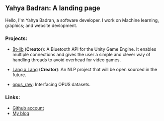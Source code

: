 ## Yahya Badran: A landing page

Hello, I'm Yahya Badran, a software developer. I work on Machine learning, graphics; and website devlopment.

### Projects:

- [Bt-lib](https://github.com/badranx/bt-lib) (**Creator**): A Bluetooth API for the Unity Game Engine. It enables multiple connections and  gives the user a simple and clever way of handling threads to avoid overhead for video games.

- [Lang x Lang](https://www.langxlang.com) (**Creator**): An NLP project that will be open sourced in the future.

- [opus_raw](https://huggingface.co/datasets/badranx/opus_raw): Interfacing OPUS datasets.

### Links:

- [Github account](github.com/badranX)
- [My blog](tech-tweaking.blogspot.com)
